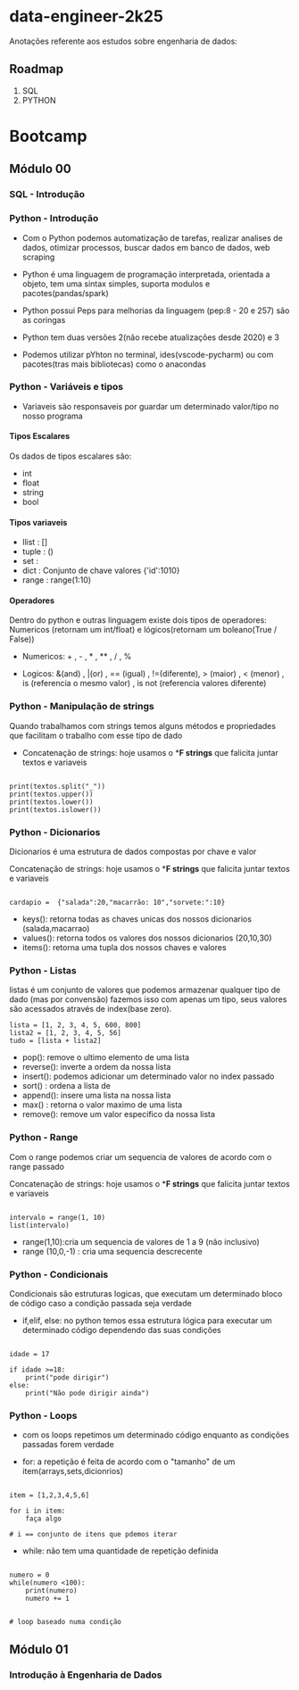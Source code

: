 # data-engineer-2k25

Anotações referente aos estudos sobre engenharia de dados:


## Roadmap

1. SQL
2. PYTHON



# Bootcamp

## Módulo 00

### SQL - Introdução

### Python - Introdução

- Com o Python podemos automatização de tarefas, realizar analises de dados, otimizar processos, buscar dados em banco de dados, web scraping

- Python é uma linguagem de programação interpretada, orientada a objeto, tem uma sintax simples, suporta modulos e pacotes(pandas/spark)

- Python possui Peps para melhorias da linguagem (pep:8 - 20 e 257) são as coringas

- Python tem duas versões 2(não recebe atualizações desde 2020) e 3 

- Podemos utilizar pYhton no terminal, ides(vscode-pycharm) ou com pacotes(tras mais bibliotecas) como o anacondas


### Python - Variáveis e tipos

- Variaveis são responsaveis por guardar um determinado valor/tipo no nosso programa


#### Tipos Escalares

Os dados de tipos escalares são:

- int
- float
- string
- bool

#### Tipos variaveis

- llist : []
- tuple : ()
- set : 
- dict : Conjunto de chave valores {'id':1010}
- range : range(1:10)

#### Operadores

Dentro do python e outras linguagem existe dois tipos de operadores: Numericos (retornam um int/float) e lógicos(retornam um boleano(True / False))

- Numericos: + , -  , * , ** , / , %

- Logicos: &(and) , |(or) , == (igual) , !=(diferente), > (maior) , < (menor) , is (referencia o mesmo valor) , is not (referencia valores diferente)


### Python - Manipulação de strings

Quando trabalhamos com strings temos alguns métodos e propriedades que facilitam o trabalho com esse tipo de dado

- Concatenação de strings: hoje usamos o ***F strings** que falicita juntar textos e variaveis

```python:

print(textos.split("_"))
print(textos.upper())
print(textos.lower())
print(textos.islower())

```
### Python - Dicionarios

Dicionarios é uma estrutura de dados compostas por chave e valor 

Concatenação de strings: hoje usamos o ***F strings** que falicita juntar textos e variaveis

```python:

cardapio =  {"salada":20,"macarrão: 10","sorvete:":10}

```

- keys(): retorna todas as chaves unicas dos nossos dicionarios (salada,macarrao)
- values(): retorna todos os valores dos nossos dicionarios (20,10,30)
- items(): retorna uma tupla dos nossos chaves e valores

### Python - Listas

listas é um conjunto de valores que podemos armazenar qualquer tipo de dado (mas por convensão) fazemos isso com apenas um tipo, seus valores são acessados através de index(base zero). 

```python:
lista = [1, 2, 3, 4, 5, 600, 800]
lista2 = [1, 2, 3, 4, 5, 56]
tudo = [lista + lista2]

```

- pop(): remove o ultimo elemento de uma lista
- reverse(): inverte a ordem da nossa lista
- insert(): podemos adicionar um determinado valor no index passado
- sort() : ordena a lista de
- append(): insere uma lista na nossa lista
- max() : retorna o valor maximo de uma lista
- remove(): remove um valor especifico da nossa lista

### Python - Range

Com o range podemos criar um sequencia de valores de acordo com o range passado

Concatenação de strings: hoje usamos o ***F strings** que falicita juntar textos e variaveis

```python:

intervalo = range(1, 10)
list(intervalo)

```
- range(1,10):cria um sequencia de valores de 1 a 9 (não inclusivo)
- range (10,0,-1) : cria uma sequencia descrecente

### Python - Condicionais

Condicionais são estruturas logicas, que executam um determinado bloco de código caso a condição passada seja verdade

- if,elif, else: no python temos essa estrutura lógica para executar um determinado código dependendo das suas condições

```python:

idade = 17

if idade >=18:
    print("pode dirigir")
else:
    print("Não pode dirigir ainda")
```

### Python - Loops

- com os loops repetimos um determinado código enquanto as condições passadas forem verdade

- for: a repetição é feita de acordo com o "tamanho" de um item(arrays,sets,dicionrios)
```python:

item = [1,2,3,4,5,6]

for i in item:
    faça algo

# i == conjunto de itens que pdemos iterar
```

- while: não tem uma quantidade de repetição definida

```python:

numero = 0
while(numero <100):
    print(numero)
    numero += 1


# loop baseado numa condição
```




## Módulo 01

### Introdução à Engenharia de Dados